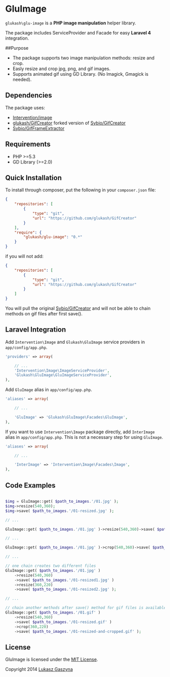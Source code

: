 GluImage
=========

`glukash\glu-image` is a **PHP image manipulation** helper library.

The package includes ServiceProvider and Facade for easy **Laravel 4** integration.

##Purpose

- The package supports two image manipulation methods: resize and crop.
- Easly resize and crop jpg, png, and gif images.
- Supports animated gif using GD Library. (No Imagick, Gmagick is needed).

## Dependencies

The package uses:

- [Intervention/image](https://github.com/Intervention/image)
- [glukash/GifCreator](https://github.com/glukash/GifCreator/tree/patch-1) forked version of [Sybio/GifCreator](https://github.com/Sybio/GifCreator)
- [Sybio/GifFrameExtractor](https://github.com/Sybio/GifFrameExtractor)

## Requirements

- PHP >=5.3
- GD Library (>=2.0)

## Quick Installation

To install through composer, put the following in your `composer.json` file:

```json
{
	"repositories": [
	    {
	        "type": "git",
	        "url": "https://github.com/glukash/GifCreator"
	    }
	],
	"require": {
		"glukash/glu-image": "0.*"
	}
}
```

if you will not add:
```json
{
	"repositories": [
	    {
	        "type": "git",
	        "url": "https://github.com/glukash/GifCreator"
	    }
	]
}
```
You will pull the original [Sybio/GifCreator](https://github.com/Sybio/GifCreator) and will not be able to chain methods on gif files after first save().

## Laravel Integration

Add `Intervention\Image` and `Glukash\GluImage` service providers in `app/config/app.php`.

```php
'providers' => array(

	// ...
	'Intervention\Image\ImageServiceProvider',
	'Glukash\GluImage\GluImageServiceProvider',
),
```

Add `GluImage` alias in `app/config/app.php`.

```php
'aliases' => array(

	// ...

	'GluImage' => 'Glukash\GluImage\Facades\GluImage',
),
```

If you want to use `Intervention\Image` package directly, add `InterImage` alias in `app/config/app.php`.
This is not a necessary step for using `GluImage`.

```php
'aliases' => array(

	// ...

	'InterImage' => 'Intervention\Image\Facades\Image',
),
```

## Code Examples

```php

$img = GluImage::get( $path_to_images.'/01.jpg' );
$img->resize(540,360);
$img->save( $path_to_images.'/01-resized.jpg' );

// ...

GluImage::get( $path_to_images.'/01.jpg' )->resize(540,360)->save( $path_to_images.'/01-resized.jpg' );

// ...

GluImage::get( $path_to_images.'/01.jpg' )->crop(540,360)->save( $path_to_images.'/01-resized.jpg' );

// ...

// one chain creates two different files
GluImage::get( $path_to_images.'/01.jpg' )
	->resize(540,360)
	->save( $path_to_images.'/01-resized1.jpg' )
	->resize(360,220)
	->save( $path_to_images.'/01-resized2.jpg' );

// ...

// chain another methods after save() method for gif files is available only with forked version of GifCreator
GluImage::get( $path_to_images.'/01.gif' )
	->resize(540,360)
	->save( $path_to_images.'/01-resized.gif' )
	->crop(360,220)
	->save( $path_to_images.'/01-resized-and-cropped.gif' );

```


## License

GluImage is licensed under the [MIT License](http://opensource.org/licenses/MIT).

Copyright 2014 [Lukasz Gaszyna](http://glukash.net/)
